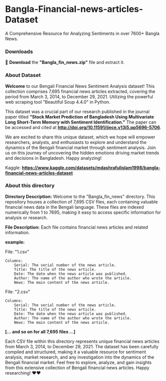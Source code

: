 # Bangla-Financial-news-articles-Dataset
A Comprehensive Resource for Analyzing Sentiments in over 7600+ Bangla News.

### Downloads
🔴 **Download** the **"Bangla_fin_news.zip"** file and extract it.

### About Dataset

**Welcome** to our Bengali Financial News Sentiment Analysis dataset! This collection comprises 7,695 financial news articles extracted, covering the period from March 3, 2014, to December 29, 2021. Utilizing the powerful web scraping tool "Beautiful Soup 4.4.0" in Python.

This dataset was a crucial part of our research published in the journal paper titled **"Stock Market Prediction of Bangladesh Using Multivariate Long Short-Term Memory with Sentiment Identification."** The paper can be accessed and cited at **http://doi.org/10.11591/ijece.v13i5.pp5696-5706**.

We are excited to share this unique dataset, which we hope will empower researchers, analysts, and enthusiasts to explore and understand the dynamics of the Bengali financial market through sentiment analysis. Join us on this journey of uncovering the hidden emotions driving market trends and decisions in Bangladesh. Happy analyzing!

Kaggle: **https://www.kaggle.com/datasets/mdashrafulislam1998/bangla-financial-news-articles-dataset**


### About this directory

**Directory Description:** Welcome to the "Bangla_fin_news" directory. This repository houses a collection of 7,695 CSV files, each containing valuable financial news data in the Bengali language. These files are indexed numerically from 1 to 7695, making it easy to access specific information for analysis or research.

**File Description:** Each file contains financial news articles and related information.

**example:**

File: "1.csv"

    Columns:
        Serial: The serial number of the news article.
        Title: The title of the news article.
        Date: The date when the news article was published.
        Author: The name of the author who wrote the article.
        News: The main content of the news article.


File: "2.csv"

    Columns:
        Serial: The serial number of the news article.
        Title: The title of the news article.
        Date: The date when the news article was published.
        Author: The name of the author who wrote the article.
        News: The main content of the news article.

        
  **[… and so on for all 7,695 files …]**

  

Each CSV file within this directory represents unique financial news articles from March 3, 2014, to December 29, 2021. The dataset has been carefully compiled and structured, making it a valuable resource for sentiment analysis, market research, and any investigation into the dynamics of the Bengali financial market.
Feel free to explore, analyze, and gain insights from this extensive collection of Bengali financial news articles. Happy researching! ❤❤ 
